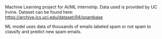 Machine Learning project for AI/ML internship.
Data used is provided by UC Irvine. Dataset can be found here: https://archive.ics.uci.edu/dataset/94/spambase

ML model uses data of thousands of emails labeled spam or not spam to classify and predict new spam emails.
